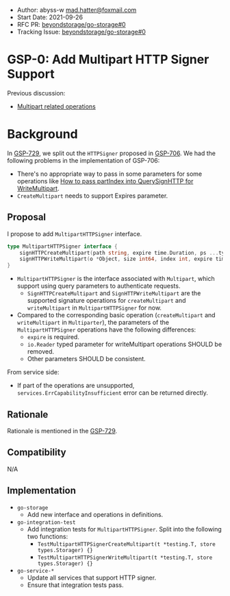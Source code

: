 - Author: abyss-w <mad.hatter@foxmail.com>
- Start Date: 2021-09-26
- RFC PR: [beyondstorage/go-storage#0](https://github.com/beyondstorage/go-storage/issues/0)
- Tracking Issue: [beyondstorage/go-storage#0](https://github.com/beyondstorage/go-storage/issues/0)

# GSP-0: Add Multipart HTTP Signer Support

Previous discussion:

- [Multipart related operations ](https://forum.beyondstorage.io/t/topic/226)

# Background

In [GSP-729](https://github.com/beyondstorage/go-storage/blob/master/docs/rfcs/729-redesign-http-signer.md), we split out the `HTTPSigner` proposed in [GSP-706](https://github.com/beyondstorage/go-storage/blob/master/docs/rfcs/706-support-http-signer.md). We had the following problems in the implementation of GSP-706:

- There's no appropriate way to pass in some parameters for some operations like [How to pass partIndex into QuerySignHTTP for WriteMultipart](https://forum.beyondstorage.io/t/how-to-pass-partindex-into-querysignhttp-for-writemultipart/192).
- `CreateMultipart` needs to support Expires parameter.

## Proposal

I propose to add `MultipartHTTPSigner` interface.

```go
type MultipartHTTPSigner interface {
    signHTTPCreateMultipart(path string, expire time.Duration, ps ...types.Paires) (req *http.Request, err error)
    signHTTPWriteMultipart(o *Object, size int64, index int, expire time.Duration, ps ...types.Pairs) (req *http.Request, err error)
}
```

- `MultipartHTTPSigner` is the interface associated with `Multipart`, which support using query parameters to authenticate requests.
  - `SignHTTPCreateMultipart` and `SignHTTPWriteMultipart` are the supported signature operations for `createMultipart` and `writeMultipart` in `MultipartHTTPSigner` for now.
- Compared to the corresponding basic operation (`createMultipart` and `writeMultipart` in `Multiparter`), the parameters of the `MultipartHTTPSigner` operations have the following differences:
  - `expire` is required.
  - `io.Reader` typed parameter for writeMultipart operations SHOULD be removed.
  - Other parameters SHOULD be consistent.

From service side:

- If part of the operations are unsupported, `services.ErrCapabilityInsufficient` error can be returned directly.

## Rationale

Rationale is mentioned in the [GSP-729](https://github.com/beyondstorage/go-storage/blob/master/docs/rfcs/729-redesign-http-signer.md#rationale).

## Compatibility

N/A

## Implementation

- `go-storage`
  - Add new interface and operations in definitions.
- `go-integration-test`
  - Add integration tests for `MultipartHTTPSigner`. Split into the following two functions:
    - `TestMultipartHTTPSignerCreateMultipart(t *testing.T, store types.Storager) {}`
    - `TestMultipartHTTPSignerWriteMultipart(t *testing.T, store types.Storager) {}`
- `go-service-*`
  - Update all services that support HTTP signer.
  - Ensure that integration tests pass.
